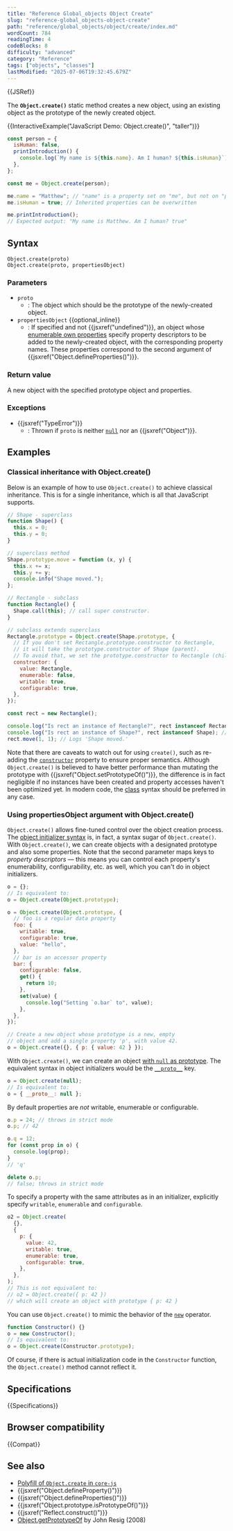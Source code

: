 ```yaml
---
title: "Reference Global_objects Object Create"
slug: "reference-global_objects-object-create"
path: "reference/global_objects/object/create/index.md"
wordCount: 784
readingTime: 4
codeBlocks: 8
difficulty: "advanced"
category: "Reference"
tags: ["objects", "classes"]
lastModified: "2025-07-06T19:32:45.679Z"
---
```



{{JSRef}}

The **`Object.create()`** static method creates a new object, using an existing object as the prototype of the newly created object.

{{InteractiveExample("JavaScript Demo: Object.create()", "taller")}}

```js interactive-example
const person = {
  isHuman: false,
  printIntroduction() {
    console.log(`My name is ${this.name}. Am I human? ${this.isHuman}`);
  },
};

const me = Object.create(person);

me.name = "Matthew"; // "name" is a property set on "me", but not on "person"
me.isHuman = true; // Inherited properties can be overwritten

me.printIntroduction();
// Expected output: "My name is Matthew. Am I human? true"
```

## Syntax

```js-nolint
Object.create(proto)
Object.create(proto, propertiesObject)
```

### Parameters

- `proto`
  - : The object which should be the prototype of the newly-created object.
- `propertiesObject` {{optional_inline}}
  - : If specified and not {{jsxref("undefined")}}, an object whose [enumerable own properties](/en-US/docs/Web/JavaScript/Guide/Enumerability_and_ownership_of_properties) specify property descriptors to be added to the newly-created object, with the corresponding property names. These properties correspond to the second argument of {{jsxref("Object.defineProperties()")}}.

### Return value

A new object with the specified prototype object and properties.

### Exceptions

- {{jsxref("TypeError")}}
  - : Thrown if `proto` is neither [`null`](/en-US/docs/Web/JavaScript/Reference/Operators/null) nor an {{jsxref("Object")}}.

## Examples

### Classical inheritance with Object.create()

Below is an example of how to use `Object.create()` to achieve classical inheritance. This is for a single inheritance, which is all that JavaScript supports.

```js
// Shape - superclass
function Shape() {
  this.x = 0;
  this.y = 0;
}

// superclass method
Shape.prototype.move = function (x, y) {
  this.x += x;
  this.y += y;
  console.info("Shape moved.");
};

// Rectangle - subclass
function Rectangle() {
  Shape.call(this); // call super constructor.
}

// subclass extends superclass
Rectangle.prototype = Object.create(Shape.prototype, {
  // If you don't set Rectangle.prototype.constructor to Rectangle,
  // it will take the prototype.constructor of Shape (parent).
  // To avoid that, we set the prototype.constructor to Rectangle (child).
  constructor: {
    value: Rectangle,
    enumerable: false,
    writable: true,
    configurable: true,
  },
});

const rect = new Rectangle();

console.log("Is rect an instance of Rectangle?", rect instanceof Rectangle); // true
console.log("Is rect an instance of Shape?", rect instanceof Shape); // true
rect.move(1, 1); // Logs 'Shape moved.'
```

Note that there are caveats to watch out for using `create()`, such as re-adding the [`constructor`](/en-US/docs/Web/JavaScript/Reference/Global_Objects/Object/constructor) property to ensure proper semantics. Although `Object.create()` is believed to have better performance than mutating the prototype with {{jsxref("Object.setPrototypeOf()")}}, the difference is in fact negligible if no instances have been created and property accesses haven't been optimized yet. In modern code, the [class](/en-US/docs/Web/JavaScript/Reference/Classes) syntax should be preferred in any case.

### Using propertiesObject argument with Object.create()

`Object.create()` allows fine-tuned control over the object creation process. The [object initializer syntax](/en-US/docs/Web/JavaScript/Reference/Operators/Object_initializer) is, in fact, a syntax sugar of `Object.create()`. With `Object.create()`, we can create objects with a designated prototype and also some properties. Note that the second parameter maps keys to _property descriptors_ — this means you can control each property's enumerability, configurability, etc. as well, which you can't do in object initializers.

```js
o = {};
// Is equivalent to:
o = Object.create(Object.prototype);

o = Object.create(Object.prototype, {
  // foo is a regular data property
  foo: {
    writable: true,
    configurable: true,
    value: "hello",
  },
  // bar is an accessor property
  bar: {
    configurable: false,
    get() {
      return 10;
    },
    set(value) {
      console.log("Setting `o.bar` to", value);
    },
  },
});

// Create a new object whose prototype is a new, empty
// object and add a single property 'p', with value 42.
o = Object.create({}, { p: { value: 42 } });
```

With `Object.create()`, we can create an object [with `null` as prototype](/en-US/docs/Web/JavaScript/Reference/Global_Objects/Object#null-prototype_objects). The equivalent syntax in object initializers would be the [`__proto__`](/en-US/docs/Web/JavaScript/Reference/Operators/Object_initializer#prototype_setter) key.

```js
o = Object.create(null);
// Is equivalent to:
o = { __proto__: null };
```

By default properties are _not_ writable, enumerable or configurable.

```js
o.p = 24; // throws in strict mode
o.p; // 42

o.q = 12;
for (const prop in o) {
  console.log(prop);
}
// 'q'

delete o.p;
// false; throws in strict mode
```

To specify a property with the same attributes as in an initializer, explicitly specify `writable`, `enumerable` and `configurable`.

```js
o2 = Object.create(
  {},
  {
    p: {
      value: 42,
      writable: true,
      enumerable: true,
      configurable: true,
    },
  },
);
// This is not equivalent to:
// o2 = Object.create({ p: 42 })
// which will create an object with prototype { p: 42 }
```

You can use `Object.create()` to mimic the behavior of the [`new`](/en-US/docs/Web/JavaScript/Reference/Operators/new) operator.

```js
function Constructor() {}
o = new Constructor();
// Is equivalent to:
o = Object.create(Constructor.prototype);
```

Of course, if there is actual initialization code in the `Constructor` function, the `Object.create()` method cannot reflect it.

## Specifications

{{Specifications}}

## Browser compatibility

{{Compat}}

## See also

- [Polyfill of `Object.create` in `core-js`](https://github.com/zloirock/core-js#ecmascript-object)
- {{jsxref("Object.defineProperty()")}}
- {{jsxref("Object.defineProperties()")}}
- {{jsxref("Object.prototype.isPrototypeOf()")}}
- {{jsxref("Reflect.construct()")}}
- [Object.getPrototypeOf](https://johnresig.com/blog/objectgetprototypeof/) by John Resig (2008)
